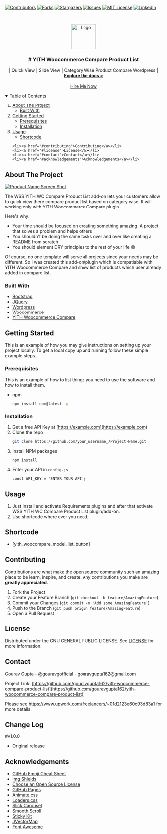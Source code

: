 [![Contributors][contributors-shield]][contributors-url]
[![Forks][forks-shield]][forks-url]
[![Stargazers][stars-shield]][stars-url]
[![Issues][issues-shield]][issues-url]
[![MIT License][license-shield]][license-url]
[![LinkedIn][linkedin-shield]][linkedin-url]



<!-- PROJECT LOGO -->
<br />
<p align="center">
  <a href="https://github.com/gouravgupta162/yith-woocommerce-compare-product-list#best-readme-template">
    <img src="images/logo.png" alt="Logo" width="80" height="80">
  </a>

  <h3 align="center"># YITH Woocommerce Compare Product List</h3>

  <p align="center">
    | Quick View | Slide View | Category Wise Product Compare Wordpress |
    <br />
    <a href="https://github.com/gouravgupta162/yith-woocommerce-compare-product-list#best-readme-template"><strong>Explore the docs »</strong></a>
    <br />
    <br />
    <a href="https://www.upwork.com/freelancers/~01d2123e60c93d83a1" target="_blank" >Hire Me Now</a>
  </p>
</p>



<!-- TABLE OF CONTENTS -->
<details open="open">
  <summary>Table of Contents</summary>
  <ol>
    <li>
      <a href="#about-the-project">About The Project</a>
      <ul>
        <li><a href="#built-with">Built With</a></li>
      </ul>
    </li>
    <li>
      <a href="#getting-started">Getting Started</a>
      <ul>
        <li><a href="#prerequisites">Prerequisites</a></li>
        <li><a href="#installation">Installation</a></li>
      </ul>
    </li>
    <li><a href="#usage">Usage</a>
		<ul>
		 <li><a href="#shortcode">Shortcode</a></li>
		</ul>
	</li>
   
    <li><a href="#contributing">Contributing</a></li>
    <li><a href="#license">License</a></li>
    <li><a href="#contact">Contact</a></li>
    <li><a href="#acknowledgements">Acknowledgements</a></li>
  </ol>
</details>



<!-- ABOUT THE PROJECT -->
## About The Project

[![Product Name Screen Shot][product-screenshot]](https://example.com)

The WSS YITH WC Compare Product List add-on lets your customers allow to quick view there compare product list based on category wise. It will working only with YITH Woocommerce Compare plugin.

Here's why:
* Your time should be focused on creating something amazing. A project that solves a problem and helps others
* You shouldn't be doing the same tasks over and over like creating a README from scratch
* You should element DRY principles to the rest of your life :smile:

Of course, no one template will serve all projects since your needs may be different. So I was created this add-on/plugin which is compatiable with YITH Woocommerce Compare and show list of products which user already added in compare list.


### Built With

* [Bootstrap](https://getbootstrap.com)
* [JQuery](https://jquery.com)
* [Wordpress](https://wordpress.com/)
* [Woocommerce](https://woocommerce.com/)
* [YITH Woocommerce Compare](https://wordpress.org/plugins/yith-woocommerce-compare/)



<!-- GETTING STARTED -->
## Getting Started

This is an example of how you may give instructions on setting up your project locally.
To get a local copy up and running follow these simple example steps.

### Prerequisites

This is an example of how to list things you need to use the software and how to install them.
* npm
  ```sh
  npm install npm@latest -g
  ```

### Installation

1. Get a free API Key at [https://example.com](https://example.com)
2. Clone the repo
   ```sh
   git clone https://github.com/your_username_/Project-Name.git
   ```
3. Install NPM packages
   ```sh
   npm install
   ```
4. Enter your API in `config.js`
   ```JS
   const API_KEY = 'ENTER YOUR API';
   ```



<!-- USAGE EXAMPLES -->
## Usage

1. Just Install and activate Requirements plugins and after that activate WSS YITH WC Compare Product List plugin/add-on.
2. Use shortcode where ever you need.
 
## Shortcode 

- [yith_woocompare_model_list_button]

 
<!-- CONTRIBUTING -->
## Contributing

Contributions are what make the open source community such an amazing place to be learn, inspire, and create. Any contributions you make are **greatly appreciated**.

1. Fork the Project
2. Create your Feature Branch (`git checkout -b feature/AmazingFeature`)
3. Commit your Changes (`git commit -m 'Add some AmazingFeature'`)
4. Push to the Branch (`git push origin feature/AmazingFeature`)
5. Open a Pull Request


<!-- LICENSE -->
## License 
					   
Distributed under the GNU GENERAL PUBLIC LICENSE. See [LICENSE](http://www.gnu.org/licenses/gpl-3.0.html) for more information.
 

<!-- CONTACT -->
## Contact

Gourav Gupta - [@gouravgofficial](https://twitter.com/gouravgofficial) - gouravgupta162@gmail.com

Project Link: [https://github.com/gouravgupta162/yith-woocommerce-compare-product-list](https://github.com/gouravgupta162/yith-woocommerce-compare-product-list)

Please see https://www.upwork.com/freelancers/~01d2123e60c93d83a1 for more details.


## Change Log

#v1.0.0

- Original release



<!-- ACKNOWLEDGEMENTS -->
## Acknowledgements
* [GitHub Emoji Cheat Sheet](https://www.webpagefx.com/tools/emoji-cheat-sheet)
* [Img Shields](https://shields.io)
* [Choose an Open Source License](https://choosealicense.com)
* [GitHub Pages](https://pages.github.com)
* [Animate.css](https://daneden.github.io/animate.css)
* [Loaders.css](https://connoratherton.com/loaders)
* [Slick Carousel](https://kenwheeler.github.io/slick)
* [Smooth Scroll](https://github.com/cferdinandi/smooth-scroll)
* [Sticky Kit](http://leafo.net/sticky-kit)
* [JVectorMap](http://jvectormap.com)
* [Font Awesome](https://fontawesome.com)


<!-- MARKDOWN LINKS & IMAGES -->
<!-- https://www.markdownguide.org/basic-syntax/#reference-style-links -->
[contributors-shield]: https://img.shields.io/github/contributors/gouravgupta162/yith-woocommerce-compare-product-list.svg?style=for-the-badge
[contributors-url]: https://github.com/gouravgupta162/yith-woocommerce-compare-product-list/graphs/contributors
[forks-shield]: https://img.shields.io/github/forks/gouravgupta162/yith-woocommerce-compare-product-list.svg?style=for-the-badge
[forks-url]: https://github.com/gouravgupta162/yith-woocommerce-compare-product-list/network/members
[stars-shield]: https://img.shields.io/github/stars/gouravgupta162/yith-woocommerce-compare-product-list.svg?style=for-the-badge
[stars-url]: https://github.com/gouravgupta162/yith-woocommerce-compare-product-list/stargazers
[issues-shield]: https://img.shields.io/github/issues/gouravgupta162/yith-woocommerce-compare-product-list.svg?style=for-the-badge
[issues-url]: https://github.com/gouravgupta162/yith-woocommerce-compare-product-list/issues
[license-shield]: https://img.shields.io/github/license/gouravgupta162/yith-woocommerce-compare-product-list.svg?style=for-the-badge
[license-url]: https://github.com/gouravgupta162/yith-woocommerce-compare-product-list/blob/master/LICENSE.txt
[linkedin-shield]: https://img.shields.io/badge/-LinkedIn-black.svg?style=for-the-badge&logo=linkedin&colorB=555
[linkedin-url]: https://www.linkedin.com/in/gouravgupta162/
[product-screenshot]: images/screenshot.png